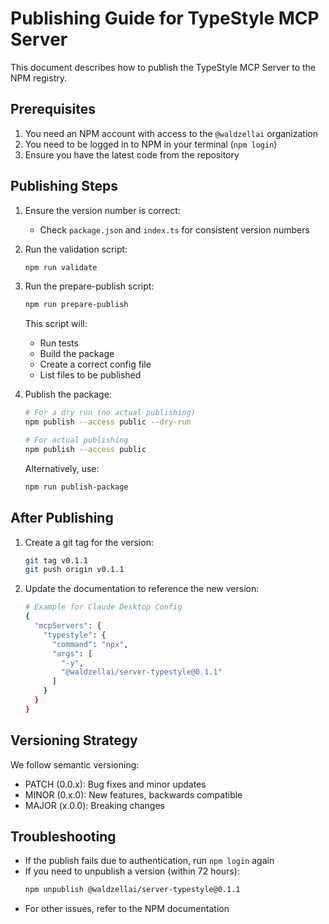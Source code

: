# Publishing Guide for TypeStyle MCP Server

This document describes how to publish the TypeStyle MCP Server to the NPM registry.

## Prerequisites

1. You need an NPM account with access to the `@waldzellai` organization
2. You need to be logged in to NPM in your terminal (`npm login`)
3. Ensure you have the latest code from the repository

## Publishing Steps

1. Ensure the version number is correct:
   - Check `package.json` and `index.ts` for consistent version numbers

2. Run the validation script:
   ```bash
   npm run validate
   ```

3. Run the prepare-publish script:
   ```bash
   npm run prepare-publish
   ```
   This script will:
   - Run tests
   - Build the package
   - Create a correct config file
   - List files to be published
   
4. Publish the package:
   ```bash
   # For a dry run (no actual publishing)
   npm publish --access public --dry-run
   
   # For actual publishing
   npm publish --access public
   ```
   
   Alternatively, use:
   ```bash
   npm run publish-package
   ```

## After Publishing

1. Create a git tag for the version:
   ```bash
   git tag v0.1.1
   git push origin v0.1.1
   ```

2. Update the documentation to reference the new version:
   ```bash
   # Example for Claude Desktop Config
   {
     "mcpServers": {
       "typestyle": {
         "command": "npx",
         "args": [
           "-y",
           "@waldzellai/server-typestyle@0.1.1"
         ]
       }
     }
   }
   ```

## Versioning Strategy

We follow semantic versioning:
- PATCH (0.0.x): Bug fixes and minor updates
- MINOR (0.x.0): New features, backwards compatible
- MAJOR (x.0.0): Breaking changes

## Troubleshooting

- If the publish fails due to authentication, run `npm login` again
- If you need to unpublish a version (within 72 hours):
  ```bash
  npm unpublish @waldzellai/server-typestyle@0.1.1
  ```
- For other issues, refer to the NPM documentation